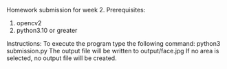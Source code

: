 Homework submission for week 2.
Prerequisites:
1. opencv2
2. python3.10 or greater

Instructions:
To execute the program type the following command:
python3 submission.py
The output file will be written to output/face.jpg
If no area is selected, no output file will be created.

